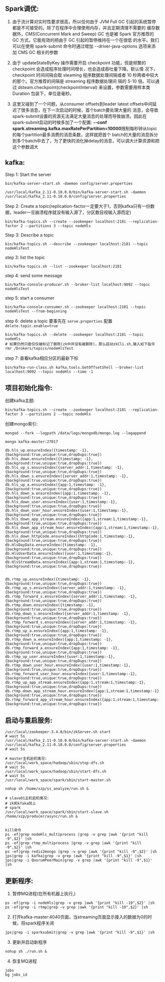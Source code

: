 
## Spark调优:

1. 由于流计算对实时性要求很高，所以任何由于 JVM Full GC 引起的系统暂停都是不可接受的。除了在程序中合理使用内存，并且定期清理不需要的
   缓存数据外，CMS(Concurrent Mark and Sweep) GC 也是被 Spark 官方推荐的 GC 方式，它能有效的把由于 GC 引起的暂停维持在一个在很低
   的水平。我们可以在使用 spark-submit 命令时通过增加 --driver-java-options 选项来添加 CMS GC 相关的参数

2. 由于 updateStateByKey 操作需要开启 checkpoint 功能，但是频繁的 checkpoint 会造成程序处理时间增长，也会造成吞吐量下降。默认情
   况下，checkpoint 时间间隔会取 steaming 程序数据处理间隔或者 10 秒两者中较大的那个。官方推荐的间隔是 streaming 程序数据处理间
   隔的 5-10 倍。可以通过 dsteam.checkpoint(checkpointInterval) 来设置，参数需要用样本类 Duration 包装下，单位是毫秒。

3. 这里又碰到了一个问题，从consumer offsets到leader latest offsets中间延迟了很多消息，在下一次启动的时候，首个batch要处理大量的
   消息，会导致spark-submit设置的资源无法满足大量消息的处理而导致崩溃。因此在spark-submit启动的时候多加了一个配置:
   **--conf spark.streaming.kafka.maxRatePerPartition=10000**限制每秒钟从topic的每个partition最多消费的消息条数，这样就把首个
   batch的大量的消息拆分到多个batch中去了，为了更快的消化掉delay的消息，可以调大计算资源和把这个参数调大


## kafka:

Step 1: Start the server
```
bin/kafka-server-start.sh -daemon config/server.properties

/usr/local/kafka_2.11-0.10.0.0/bin/kafka-server-start.sh -daemon /usr/local/kafka_2.11-0.10.0.0/config/server.properties
```

Step 2: Create a topic(replication-factor一定要大于1，否则kafka只有一份数据，leader一旦崩溃程序就没有输入源了，分区数目视输入源而定)
```
bin/kafka-topics.sh --create --zookeeper localhost:2181 --replication-factor 2 --partitions 3 --topic nodeHls
```

Step 3: Describe a topic
```
bin/kafka-topics.sh --describe --zookeeper localhost:2181 --topic nodeHlsTest
```

step 3: list the topic
```
bin/kafka-topics.sh --list --zookeeper localhost:2181
```

step 4: send some message
```
bin/kafka-console-producer.sh --broker-list localhost:9092 --topic nodeHlsTest
```

step 5: start a consumer
```
bin/kafka-console-consumer.sh --zookeeper localhost:2181 --topic nodeHlsTest --from-beginning
```

step 6: delete a topic
要事先在 `serve.properties` 配置 `delete.topic.enable=true`
```
bin/kafka-topics.sh --delete --zookeeper localhost:2181 --topic nodeHls
# 如果仍然只是仅仅被标记了删除(zk中并没有被删除)，那么启动zkCli.sh,输入如下指令
rmr /brokers/topics/nodeHlsTest
```

step 7: 查看kafka相应分区的最新下标
```
bin/kafka-run-class.sh kafka.tools.GetOffsetShell --broker-list localhost:9092 --topic nodeHls --time -1
```

## 项目初始化指令:
创建kafka主题:
```
bin/kafka-topics.sh --create --zookeeper localhost:2181 --replication-factor 3 --partitions 2 --topic nodeHls
```

创建mongo索引:
```
mongod --fork --logpath /data/logs/mongodb/mongo.log --logappend

mongo kafka-master:27017

db.hls_up.ensureIndex({timestamp: -1},{background:true,unique:true,dropDups:true})
db.hls_down.ensureIndex({timestamp: -1},{background:true,unique:true,dropDups:true})
db.hls_up_s.ensureIndex({server_addr:1,timestamp: -1},{background:true,unique:true,dropDups:true})
db.hls_down_s.ensureIndex({server_addr:1,timestamp: -1},{background:true,unique:true,dropDups:true})
db.hls_up_a.ensureIndex({app:1,timestamp: -1},{background:true,unique:true,dropDups:true})
db.hls_down_a.ensureIndex({app:1,timestamp: -1},{background:true,unique:true,dropDups:true})
db.hls_down_user.ensureIndex({user:1,timestamp:-1},{background:true,unique:true,dropDups:true})
db.hls_down_user_hour.ensureIndex({user:1,timestamp:-1},{background:true,unique:true,dropDups:true})
db.hls_down_app_stream.ensureIndex({app:1,stream:1,timestamp:-1},{background:true,unique:true,dropDups:true})
db.hls_down_app_stream_hour.ensureIndex({app:1,stream:1,timestamp:-1},{background:true,unique:true,dropDups:true})
db.hls_down_httpCode.ensureIndex({httpCode:1,timestamp:-1},{background:true,unique:true,dropDups:true})
db.HlsDayData.ensureIndex({timestamp: -1},{background:true,unique:true,dropDups:true})
db.HlsUserData.ensureIndex({user:1,timestamp:-1},{background:true,unique:true,dropDups:true})
db.HlsStreamData.ensureIndex({app:1,stream:1,timestamp:-1},{background:true,unique:true,dropDups:true})


db.rtmp_up.ensureIndex({timestamp: -1},{background:true,unique:true,dropDups:true})
db.rtmp_up_s.ensureIndex({server_addr:1,timestamp: -1},{background:true,unique:true,dropDups:true})
db.rtmp_forward_s.ensureIndex({server_addr:1,timestamp: -1},{background:true,unique:true,dropDups:true})
db.rtmp_down.ensureIndex({timestamp: -1},{background:true,unique:true,dropDups:true})
db.rtmp_down_s.ensureIndex({server_addr:1,timestamp: -1},{background:true,unique:true,dropDups:true})
db.rtmp_forward_s.ensureIndex({server_addr:1,timestamp: -1},{background:true,unique:true,dropDups:true})
db.rtmp_up_a.ensureIndex({app:1,timestamp: -1},{background:true,unique:true,dropDups:true})
db.rtmp_down_a.ensureIndex({app:1,timestamp: -1},{background:true,unique:true,dropDups:true})
db.rtmp_forward_a.ensureIndex({app:1,timestamp: -1},{background:true,unique:true,dropDups:true})
db.rtmp_up_user.ensureIndex({user:1,timestamp:-1},{background:true,unique:true,dropDups:true})
db.rtmp_down_user_hour.ensureIndex({user:1,timestamp:-1},{background:true,unique:true,dropDups:true})
db.rtmp_forward_user_hour.ensureIndex({user:1,timestamp:-1},{background:true,unique:true,dropDups:true})
db.rtmp_up_app_stream.ensureIndex({app:1,stream:1,timestamp:-1},{background:true,unique:true,dropDups:true})
db.rtmp_down_app_stream_hour.ensureIndex({app:1,stream:1,timestamp:-1},{background:true,unique:true,dropDups:true})
db.rtmp_forward_app_stream_hour.ensureIndex({app:1,stream:1,timestamp:-1},{background:true,unique:true,dropDups:true})

```

## 启动与重启服务:
```
/usr/local/zookeeper-3.4.8/bin/zkServer.sh start
# wait 5s
/usr/local/kafka_2.11-0.10.0.0/bin/kafka-server-start.sh -daemon /usr/local/kafka_2.11-0.10.0.0/config/server.properties
# wait 5s

# master主机宕机情况:
/usr/local/work_space/hadoop/sbin/stop-dfs.sh
# wait 5s
/usr/local/work_space/hadoop/sbin/start-dfs.sh
# wait 5s
/usr/local/work_space/spark/sbin/start-master.sh

nohup sh /home/xzp/ss_analyze/run.sh &

# slave01主机宕机情况:
# zk和kfaka同上
# spark
/usr/local/work_space/spark/sbin/start-slave.sh
/home/xzp/producer/async/run.sh &


kill命令
ps -ef|grep nodeHls_multiprocess |grep -v grep |awk '{print "kill -9",$2}' |sh
ps -ef|grep rtmp_multiprocess |grep -v grep |awk '{print "kill -9",$2}' |sh
ps -ef|grep redis2mongo |grep -v grep |awk '{print "kill -9",$2}' |sh
jps|grep -i kafka|grep -v grep |awk '{print "kill -9",$1}' |sh
jps|grep -i QuorumPeerMain|grep -v grep |awk '{print "kill -9",$1}' |sh
```

## 更新程序:
1. 暂停MQ进程(在所有机器上执行,)
```
ps -ef|grep -i nodeHls|grep -v grep |awk '{print "kill -19",$2}' |sh
ps -ef|grep -i rtmp|grep -v grep |awk '{print "kill -19",$2}' |sh
```
2. 打开kafka-master:4040页面，当streaming页面显示接入的数据为0的时候，将spark程序关闭
```
jps|grep -i sparksubmit|grep -v grep |awk '{print "kill -9",$1}' |sh
```
3. 更新并启动新程序
```
nohup sh ./run.sh &
```
4. 恢复MQ进程
```
jobs 
bg jobs_id
```
